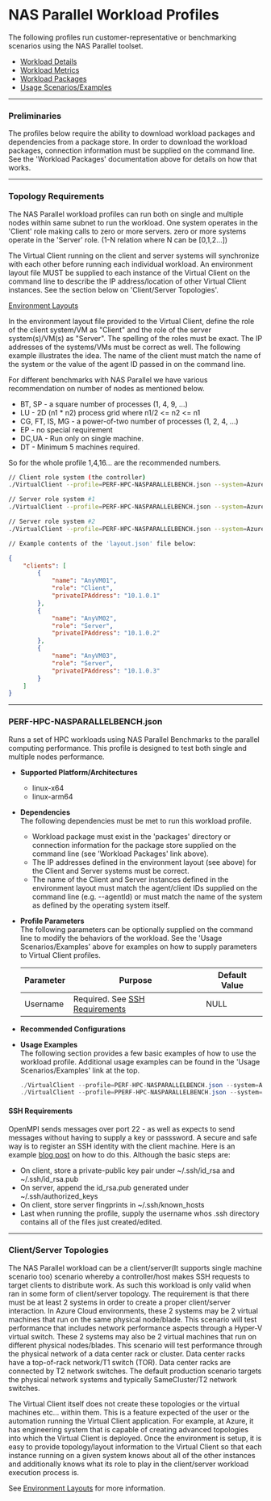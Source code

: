﻿# NAS Parallel Workload Profiles
The following profiles run customer-representative or benchmarking scenarios using the NAS Parallel toolset.

* [Workload Details](./NASParallelBench.md)
* [Workload Metrics](./NASParallelBenchs.md)
* [Workload Packages](./DependencyPackages.md)
* [Usage Scenarios/Examples](./UsageScenarios.md)

-----------------------------------------------------------------------

### Preliminaries

The profiles below require the ability to download workload packages and dependencies from a package store. In order to download the workload packages, connection information must be supplied on the command line. See the 'Workload Packages' documentation above for details on how that works.

-----------------------------------------------------------------------

### Topology Requirements 
The NAS Parallel workload profiles can run both on single and multiple nodes within same subnet to run the workload. One system operates in the 'Client' role making calls to zero or more servers. zero or more systems operate in the 'Server' role. (1-N relation where N can be [0,1,2...])

The Virtual Client running on the client and server systems will synchronize with each other before running each individual workload. An environment layout
file MUST be supplied to each instance of the Virtual Client on the command line to describe the IP address/location of other Virtual Client instances. See 
the section below on 'Client/Server Topologies'.

[Environment Layouts](./EnvironmentLayouts.md)

In the environment layout file provided to the Virtual Client, define the role of the client system/VM as "Client" and the role of the server system(s)/VM(s) as "Server".
The spelling of the roles must be exact. The IP addresses of the systems/VMs must be correct as well. The following example illustrates the
idea. The name of the client must match the name of the system or the value of the agent ID passed in on the command line.

For different benchmarks with NAS Parallel we have various recommendation on number of nodes as mentioned below.
* BT, SP         - a square number of processes (1, 4, 9, ...)
* LU             - 2D (n1 * n2) process grid where n1/2 <= n2 <= n1
* CG, FT, IS, MG - a power-of-two number of processes (1, 2, 4, ...)
* EP         - no special requirement
* DC,UA          - Run only on single machine.
* DT             - Minimum 5 machines required.

So for the whole profile 1,4,16... are the recommended numbers.


```bash
// Client role system (the controller)
./VirtualClient --profile=PERF-HPC-NASPARALLELBENCH.json --system=Azure --timeout=1440 --agentId=AnyVM01 --layoutPath=/any/path/to/layout.json

// Server role system #1
./VirtualClient --profile=PERF-HPC-NASPARALLELBENCH.json --system=Azure --timeout=1440 --agentId=AnyVM02 --layoutPath=/any/path/to/layout.json

// Server role system #2
./VirtualClient --profile=PERF-HPC-NASPARALLELBENCH.json --system=Azure --timeout=1440 --agentId=AnyVM03 --layoutPath=/any/path/to/layout.json

// Example contents of the 'layout.json' file below:
```

```json
{
    "clients": [
        {
            "name": "AnyVM01",
            "role": "Client",
            "privateIPAddress": "10.1.0.1"
        },
        {
            "name": "AnyVM02",
            "role": "Server",
            "privateIPAddress": "10.1.0.2"
        },
        {
            "name": "AnyVM03",
            "role": "Server",
            "privateIPAddress": "10.1.0.3"
        }
    ]
}
```

-----------------------------------------------------------------------

### PERF-HPC-NASPARALLELBENCH.json
Runs a set of HPC workloads using NAS Parallel Benchmarks to the parallel computing performance.
This profile is designed to test both single and multiple nodes performance.

* **Supported Platform/Architectures**
  * linux-x64
  * linux-arm64

* **Dependencies**  
  The following dependencies must be met to run this workload profile.

  * Workload package must exist in the 'packages' directory or connection information for the package store supplied on the command line (see 'Workload Packages' link above).
  * The IP addresses defined in the environment layout (see above) for the Client and Server systems must be correct.
  * The name of the Client and Server instances defined in the environment layout must match the agent/client IDs supplied on the command line (e.g. --agentId)
    or must match the name of the system as defined by the operating system itself.

* **Profile Parameters**  
  The following parameters can be optionally supplied on the command line to modify the behaviors of the workload. See the 'Usage Scenarios/Examples' above for examples on how to supply parameters to 
  Virtual Client profiles.

  | Parameter                 | Purpose                                                                         | Default Value |
  |---------------------------|---------------------------------------------------------------------------------|---------------|
  | Username                  | Required. See [SSH Requirements](#SSH-Requirements) | NULL |


* **Recommended Configurations**  
  
* **Usage Examples**  
  The following section provides a few basic examples of how to use the workload profile. Additional usage examples can be found in the
  'Usage Scenarios/Examples' link at the top.


  ``` csharp
  ./VirtualClient --profile=PERF-HPC-NASPARALLELBENCH.json --system=Azure --timeout=1440 --packageStore="{BlobConnectionString|SAS Uri}" --parameters="Username=virtualcli..." --layoutPath="/any/path/to/layout.json"
  ./VirtualClient --profile=PPERF-HPC-NASPARALLELBENCH.json --system=Azure --timeout=1440 --packageStore="{BlobConnectionString|SAS Uri}" --parameters="Username=virtualcli..."
  ```

#### SSH Requirements
OpenMPI sends messages over port 22 - as well as expects to send messages without having to supply a key or passsword. A secure and safe way is to register an SSH identity with the
client machine. Here is an example [blog post](https://linuxize.com/post/how-to-setup-passwordless-ssh-login/) on how to do this. Although the basic steps are:
- On client, store a private-public key pair under ~/.ssh/id_rsa and ~/.ssh/id_rsa.pub
- On server, append the id_rsa.pub generated under ~/.ssh/authorized_keys
- On client, store server fingprints in ~/.ssh/known_hosts 
- Last when running the profile, supply the username whos .ssh directory contains all of the files just created/edited. 

-----------------------------------------------------------------------

### Client/Server Topologies
The NAS Parallel workload can be a client/server(It supports single machine scenario too) scenario whereby a controller/host makes SSH requests to target clients to distribute work. As such this workload
is only valid when ran in some form of client/server topology. The requirement is that there must be at least 2 systems in order to create a proper
client/server interaction. In Azure Cloud environments, these 2 systems may be 2 virtual machines that run on the same physical node/blade. This scenario
will test performance that includes network performance aspects through a Hyper-V virtual switch. These 2 systems may also be 2 virtual machines that
run on different physical nodes/blades. This scenario will test performance through the physical network of a data center rack or cluster. Data center
racks have a top-of-rack network/T1 switch (TOR). Data center racks are connected by T2 network switches. The default production scenario targets the
physical network systems and typically SameCluster/T2 network switches.

The Virtual Client itself does not create these topologies or the virtual machines etc... within them. This is a feature expected of the user or
the automation running the Virtual Client application. For example, at Azure, it has engineering system that is capable of creating advanced topologies into which the
Virtual Client is deployed. Once the environment is setup, it is easy to provide topology/layout information to the Virtual Client so that each
instance running on a given system knows about all of the other instances and additionally knows what its role to play in the client/server workload
execution process is.

See [Environment Layouts](./EnvironmentLayouts.md) for more information.
